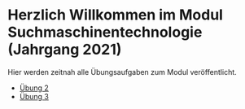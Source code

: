 # Herzlich Willkommen im Modul Suchmaschinentechnologie (Jahrgang 2021)

Hier werden zeitnah alle Übungsaufgaben zum Modul veröffentlicht.

* [Übung 2](ueb2/README.md)
* [Übung 3](ueb3/README.md)
